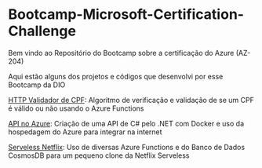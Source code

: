 # Bootcamp-Microsoft-Certification-Challenge

Bem vindo ao Repositório do Bootcamp sobre a certificação do Azure (AZ-204)

Aqui estão alguns dos projetos e códigos que desenvolvi por esse Bootcamp da DIO

[HTTP Validador de CPF](./httpValidaCPF): Algoritmo de verificação e validação de se um CPF é válido ou não usando o Azure Functions

[API no Azure](./DIO-API): Criação de uma API de C# pelo .NET com Docker e uso da hospedagem do Azure para integrar na internet

[Serveless Netflix](./Serveless-Netflix): Uso de diversas Azure Functions e do Banco de Dados CosmosDB para um pequeno clone da Netflix Serveless
